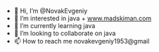- 👋 Hi, I’m @NovakEvgeniy
- 👀 I’m interested in java + www.madskiman.com
- 🌱 I’m currently learning java
- 💞️ I’m looking to collaborate on java
- 📫 How to reach me novakevgeniy1953@gmail

<!---
NovakEvgeniy/NovakEvgeniy is a ✨ special ✨ repository because its `README.md` (this file) appears on your GitHub profile.
You can click the Preview link to take a look at your changes.
--->
